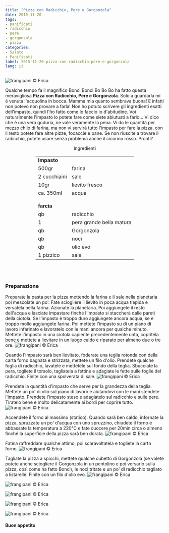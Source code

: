 ```yaml
---
title: "Pizza con Radicchio, Pere e Gorgonzola"
date: 2015-11-20
tags:
- panificati
- radicchio
- pere
- gorgonzola
- pizza
categories:
- Salato
- Panificati
label: 2015-11-20-pizza-con-radicchio-pere-e-gorgonzola
lang: it 
---
```

![](header.jpg "frangipani © Erica")

Qualche tempo fa il magnifico Bonci Bonci Bo Bo Bo ha fatto questa meravigliosa **Pizza con Radicchio, Pere e Gorgonzola**. Solo a guardarla mi è venuta l'acquolina in bocca. Mamma mia quanto sembrava buona! E infatti non potevo non provare a farla! Non ho potuto scrivere gli ingredienti esatti dell'impasto, quindi l'ho fatto come lo faccio io d'abitudine. Voi naturalmente l'impasto lo potete fare come siete abiutuati a farlo... Vi dico che è una vera goduria, ne vale veramente la pena. Vi do le quantità per mezzo chilo di farina, ma non vi servirà tutto l'impasto per fare la pizza, con il resto potete fare altre pizze, focaccie e pane. Se non riuscite a trovare il radicchio, potete usare senza problema anche il cicorino rosso. Pronti?


<div id="wrapper" style="text-align: center">
  <div id="yourdiv" style="display: inline-block;">
    <div class="ingredients" itemscope itemtype="http://schema.org/Recipe">
      <span itemprop="name" style="display:none;">Pizza con Radicchio, Pere e Gorgonzola</span>
      <span itemprop="recipeCategory" style="display:none;">Salato</span>
      <img itemprop="image" style="display:none;" class="ignore-gallery-item" src="header.jpeg"/>
      <span itemprop="author" style="display:none;">Erica Raiano</span>
      <span itemprop="description" style="display:none;">Pizza con Radicchio, Pere e Gorgonzola un esplosione di gusti autunnali!</span>
      <div class="ingredients-title">Ingredienti</div>
      <table>
        <tbody>
          <tr>
            <td colspan="2"><b>Impasto</b></td>
          </tr>
          <tr>
            <td>500gr</td>
            <td>farina</td>
          </tr>
          <tr>
            <td>2 cucchiaini</td>
            <td>sale</td>
          </tr>
          <tr>
            <td>10gr</td>
            <td>lievito fresco</td>
          </tr>
          <tr>
            <td>ca. 350ml</td>
            <td>acqua</td>
          </tr>
          <tr style="height: 15px;"></tr>
          <tr>          
            <td colspan="2"><b>farcia</b></td>
          </tr>
          <tr>
            <td>qb</td>
            <td>radicchio</td>
          </tr>
          <tr>
            <td>1</td>
            <td>pera grande bella matura</td>
          </tr>
          <tr>
            <td>qb</td>
            <td>Gorgonzola</td>
          </tr>
          <tr>
            <td>qb</td>
            <td>noci</td>
          </tr>
          <tr>
            <td>qb</td>
            <td>olio evo</td>
          </tr>
          <tr>
            <td>1 pizzico</td>
            <td>sale</td>
          </tr>
        </tbody>
      </table>
      <br></br>
    </div>
  </div>
</div>


<h3>
  <font color="grey">
    <i class="fa fa-cogs"></i>
  </font> Preparazione
</h3>

Preparate la pasta per la pizza mettendo la farina e il sale nella planetaria poi mescolate un po'. Fate sciogliere il lievito in poca acqua tiepida e versatela nella farina. Azionate la planetaria. Poi aggiungete il resto dell'acqua e lasciate impastare finché l'impasto si staccherà dalle pareti della ciotola. Se l'impasto è troppo duro aggiungete ancora acqua, se è troppo mollo aggiungete farina. Poi mettete l'impasto su di un piano di lavoro infarinato e lavoratelo con le mani ancora per qualche minuto. Mettete l'impasto in una ciotola capiente precedentemente unta, copritela bene e mettete a lievitare in un luogo caldo e riparato per almeno due o tre ore.
![](impasto.jpg "frangipani © Erica")

Quando l'impasto sarà ben lievitato, foderate una teglia rotonda con della carta forno bagnata e strizzata, mettete un filo d'olio. Prendete qualche foglia di radicchio, lavatele e mettetele sul fondo della teglia. Sbucciate la pera, togliete il torsolo, tagliatela a fettine e adagiate le fette sulle foglie del radicchio. Finite con una spolverata di sale.
![](farcia.jpg "frangipani © Erica")

Prendete la quantità d'impasto che serve per la grandezza della teglia. Mettete un po' di olio sul piano di lavoro e aiutandovi con le mani stendete l'impasto. Prendete l'impasto steso e adagiatelo sul radicchio e sulle pere. Tiratelo bene e molto delicatamente ai bordi per coprire tutto.
![](chiusa.jpg "frangipani © Erica")

Accendete il forno al massimo (statico). Quando sarà ben caldo, infornate la pizza, spruzzate un po' d'acqua con uno spruzzino, chiudete il forno e abbassate la temperatura a 220°C e fate cuocere per 20min circa o almeno finché la superficie della pizza sarà ben dorata.
![](sfornata.jpg "frangipani © Erica")

Fatela raffreddare qualche attimo, poi scaravoltatela e togliete la carta forno.
![](girata.jpg "frangipani © Erica")

Tagliate la pizza a spicchi, mettete qualche cubetto di Gorgonzola (se volete potete anche sciogliere il Gorgonzola in un pentolino e poi versarlo sulla pizza, così come ha fatto Bonci), le noci tritate e un po' di radicchio tagliato a listarelle. Finite con un filo d'olio evo.
![](risultato1.jpg "frangipani © Erica")

![](risultato2.jpg "frangipani © Erica")

![](risultato3.jpg "frangipani © Erica")

![](risultato4.jpg "frangipani © Erica")

![](risultato5.jpg "frangipani © Erica")



<h4>Buon appetito
  <font color="red">
    <i class="fa fa-smile-o"></i>
  </font>
</h4>